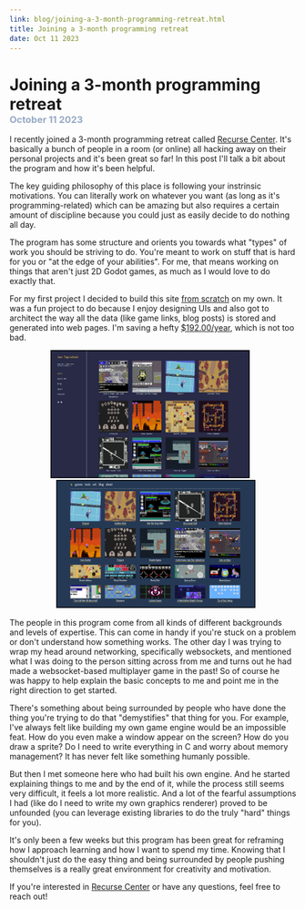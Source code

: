 ```yaml
---
link: blog/joining-a-3-month-programming-retreat.html
title: Joining a 3-month programming retreat
date: Oct 11 2023
---
```

<h1 style="margin-bottom: 0px;">Joining a 3-month programming retreat</h1>
<h3 style="color: #97a9c4; margin-top: 0px;">October 11 2023</h3>

I recently joined a 3-month programming retreat called [Recurse Center](https://www.recurse.com/). It's basically a bunch of people in a room (or online) all hacking away on their personal projects and it's been great so far! In this post I'll talk a bit about the program and how it's been helpful.

The key guiding philosophy of this place is following your instrinsic motivations. You can literally work on whatever you want (as long as it's programming-related) which can be amazing but also requires a certain amount of discipline because you could just as easily decide to do nothing all day.

The program has some structure and orients you towards what "types" of work you should be striving to do. You're meant to work on stuff that is hard for you or "at the edge of your abilities". For me, that means working on things that aren't just 2D Godot games, as much as I would love to do exactly that.

For my first project I decided to build this site [from scratch](https://github.com/jontopielski/jontopielski.github.io) on my own. It was a fun project to do because I enjoy designing UIs and  also got to architect the way all the data (like game links, blog posts) is stored and generated into web pages. I'm saving a hefty [$192.00/year](https://www.format.com/pricing-portfolio), which is not too bad.

<div style="text-align: center;">
    <div style="display: inline-block; padding-right: 10px;">
        <img class="artPanel" src="posts/07-recurse-center-started/old-site.png" height="225px" width="350px">
    </div>
    <div style="display: inline-block; padding-left: 10px;">
        <img class="artPanel" src="posts/07-recurse-center-started/updated-site.png" height="225px" width="350px">
    </div>
</div>

The people in this program come from all kinds of different backgrounds and levels of expertise. This can come in handy if you're stuck on a problem or don't understand how something works. The other day I was trying to wrap my head around networking, specifically websockets, and mentioned what I was doing to the person sitting across from me and turns out he had made a websocket-based multiplayer game in the past! So of course he was happy to help explain the basic concepts to me and point me in the right direction to get started.

There's something about being surrounded by people who have done the thing you're trying to do that "demystifies" that thing for you. For example, I've always felt like building my own game engine would be an impossible feat. How do you even make a window appear on the screen? How do you draw a sprite? Do I need to write everything in C and worry about memory management? It has never felt like something humanly possible.

But then I met someone here who had built his own engine. And he started explaining things to me and by the end of it, while the process still seems very difficult, it feels a lot more realistic. And a lot of the fearful assumptions I had (like do I need to write my own graphics renderer) proved to be unfounded (you can leverage existing libraries to do the truly "hard" things for you).

It's only been a few weeks but this program has been great for reframing how I approach learning and how I want to spend my time. Knowing that I shouldn't just do the easy thing and being surrounded by people pushing themselves is a really great environment for creativity and motivation.

If you're interested in [Recurse Center](https://www.recurse.com/) or have any questions, feel free to reach out!